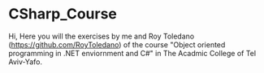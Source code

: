 # CSharp_Course

Hi,
Here you will the exercises by me and Roy Toledano (https://github.com/RoyToledano) of the course "Object oriented programming in .NET enviornment and C#" in The Acadmic College of Tel Aviv-Yafo.
